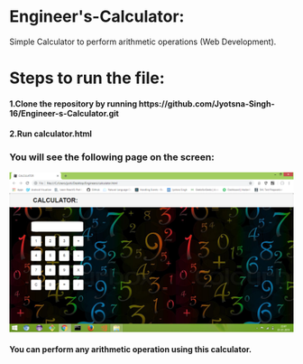 # Engineer's-Calculator:
Simple Calculator to perform arithmetic operations (Web Development).

<h1>Steps to run the file:</h1>
<h4>1.Clone the repository by running https://github.com/Jyotsna-Singh-16/Engineer-s-Calculator.git </h4>
<h4>2.Run calculator.html </h4>

<h3>You will see the following page on the screen: </h3>
<img src="https://github.com/Jyotsna-Singh-16/Engineer-s-Calculator/blob/master/Sample.png" />

<h4>You can perform any arithmetic operation using this calculator.</h4>
